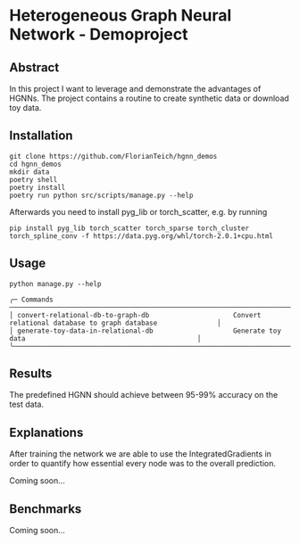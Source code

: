 # Heterogeneous Graph Neural Network - Demoproject

## Abstract

In this project I want to leverage and demonstrate the advantages of HGNNs.
The project contains a routine to create synthetic data or download toy data.

## Installation

```
git clone https://github.com/FlorianTeich/hgnn_demos
cd hgnn_demos
mkdir data
poetry shell
poetry install
poetry run python src/scripts/manage.py --help
```

Afterwards you need to install pyg_lib or torch_scatter, e.g. by running
```
pip install pyg_lib torch_scatter torch_sparse torch_cluster torch_spline_conv -f https://data.pyg.org/whl/torch-2.0.1+cpu.html
```

## Usage
```
python manage.py --help

╭─ Commands ────────────────────────────────────────────────────────────────────────────────────────────────────────╮
│ convert-relational-db-to-graph-db                     Convert relational database to graph database               │
│ generate-toy-data-in-relational-db                    Generate toy data                                           │
╰───────────────────────────────────────────────────────────────────────────────────────────────────────────────────╯

```

## Results

The predefined HGNN should achieve between 95-99% accuracy on the test data.

## Explanations

After training the network we are able to use the IntegratedGradients in order to quantify how essential every node was to the overall prediction.

Coming soon...

## Benchmarks

Coming soon...
